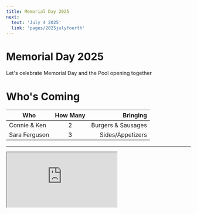 ```yaml
---
title: Memorial Day 2025
next:
  text: 'July 4 2025'
  link: 'pages/2025julyfourth'
---
```


# Memorial Day 2025

Let's celebrate Memorial Day and the Pool opening together

# Who's Coming

| Who           |   How Many    |  Bringing |
| ------------- | :-----------: | ----: |
| Connie & Ken  | 2 | Burgers & Sausages |
| Sara Ferguson | 3 |   Sides/Appetizers |

---

<div class="videoWrapper">
    <iframe src="https://docs.google.com/forms/d/e/1FAIpQLSdXYKtQO-H3XgqDRPFnQgHEGSL_gwUt1xjwTDczyUgxiZs3hQ/viewform?embedded=true">Loading…</iframe>
</div>
